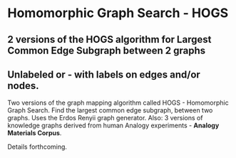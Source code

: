 # Homomorphic Graph Search - HOGS

## 2 versions of the HOGS algorithm for Largest Common Edge Subgraph between 2 graphs
## Unlabeled or - with labels on edges and/or nodes.

Two versions of the graph mapping algorithm called HOGS - Homomorphic Graph Search.
Find the largest common edge subgraph, between two graphs.
Uses the Erdos Renyii graph generator.
Also: 3 versions of knowledge graphs derived from human Analogy experiments - **Analogy Materials Corpus**. 

Details forthcoming.
